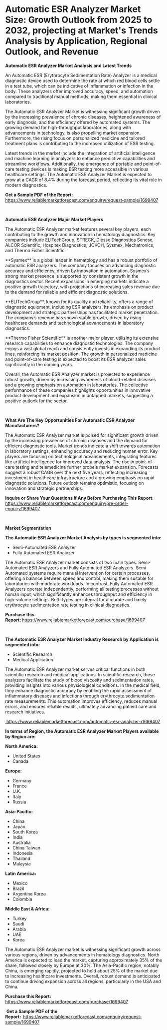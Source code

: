 <p><h1>Automatic ESR Analyzer Market Size: Growth Outlook from 2025 to 2032, projecting at Market's Trends Analysis by Application, Regional Outlook, and Revenue</h1></p><p><strong>Automatic ESR Analyzer Market Analysis and Latest Trends</strong></p>
<p><p>An Automatic ESR (Erythrocyte Sedimentation Rate) Analyzer is a medical diagnostic device used to determine the rate at which red blood cells settle in a test tube, which can be indicative of inflammation or infection in the body. These analyzers offer improved accuracy, speed, and automation compared to traditional manual methods, making them essential in clinical laboratories.</p><p>The Automatic ESR Analyzer Market is witnessing significant growth driven by the increasing prevalence of chronic diseases, heightened awareness of early diagnosis, and the efficiency offered by automated systems. The growing demand for high-throughput laboratories, along with advancements in technology, is also propelling market expansion. Furthermore, the rising focus on personalized medicine and tailored treatment plans is contributing to the increased utilization of ESR testing.</p><p>Latest trends in the market include the integration of artificial intelligence and machine learning in analyzers to enhance predictive capabilities and streamline workflows. Additionally, the emergence of portable and point-of-care testing devices is making ESR testing more accessible in various healthcare settings. The Automatic ESR Analyzer Market is expected to grow at a CAGR of 8.4% during the forecast period, reflecting its vital role in modern diagnostics.</p></p>
<p><strong>Get a Sample PDF of the Report:&nbsp;</strong> <a href="https://www.reliablemarketforecast.com/enquiry/request-sample/1699407?utm_campaign=1893&utm_medium=2&utm_source=Github&utm_content=ia&utm_term=13042025&utm_id=automatic-esr-analyzer">https://www.reliablemarketforecast.com/enquiry/request-sample/1699407</a></p>
<p>&nbsp;</p>
<p><strong>Automatic ESR Analyzer Major Market Players</strong></p>
<p><p>The Automatic ESR Analyzer market features several key players, each contributing to the growth and innovation in hematology diagnostics. Key companies include ELITechGroup, STRECK, Diesse Diagnostica Senese, ALCOR Scientific, Hospitex Diagnostics, JOKOH, Sysmex, Mechatronics, and Thermo Fisher Scientific.</p><p>**Sysmex** is a global leader in hematology and has a robust portfolio of automatic ESR analyzers. The company focuses on advancing diagnostic accuracy and efficiency, driven by innovation in automation. Sysmex’s strong market presence is supported by consistent growth in the diagnostics sector. Recent expansions in emerging markets indicate a positive growth trajectory, with projections of increasing sales revenue due to the demand for reliable and efficient diagnostic solutions.</p><p>**ELITechGroup**, known for its quality and reliability, offers a range of diagnostic equipment, including ESR analyzers. Its emphasis on product development and strategic partnerships has facilitated market penetration. The company’s revenue has shown stable growth, driven by rising healthcare demands and technological advancements in laboratory diagnostics.</p><p>**Thermo Fisher Scientific** is another major player, utilizing its extensive research capabilities to enhance diagnostic technologies. The company enjoys a vast global reach and consistently invests in expanding its product lines, reinforcing its market position. The growth in personalized medicine and point-of-care testing is expected to boost its ESR analyzer sales significantly in the coming years.</p><p>Overall, the Automatic ESR Analyzer market is projected to experience robust growth, driven by increasing awareness of blood-related diseases and a growing emphasis on automation in laboratories. The collective performance of these companies highlights opportunities in innovative product development and expansion in untapped markets, suggesting a positive outlook for the sector.</p></p>
<p>&nbsp;</p>
<p><strong>What Are The Key Opportunities For Automatic ESR Analyzer Manufacturers?</strong></p>
<p><p>The Automatic ESR Analyzer market is poised for significant growth driven by the increasing prevalence of chronic diseases and the demand for efficient diagnostic tools. Market trends indicate a shift towards automation in laboratory settings, enhancing accuracy and reducing human error. Key players are focusing on technological advancements, integrating features like artificial intelligence for improved data analysis. The rise in point-of-care testing and telemedicine further propels market expansion. Forecasts suggest a robust CAGR over the next five years, reflecting increasing investment in healthcare infrastructure and a growing emphasis on rapid diagnostic solutions. Future outlook remains optimistic, focusing on innovation and strategic partnerships.</p></p>
<p><strong>Inquire or Share Your Questions If Any Before Purchasing This Report:</strong> <a href="https://www.reliablemarketforecast.com/enquiry/pre-order-enquiry/1699407?utm_campaign=1893&utm_medium=2&utm_source=Github&utm_content=ia&utm_term=13042025&utm_id=automatic-esr-analyzer">https://www.reliablemarketforecast.com/enquiry/pre-order-enquiry/1699407</a></p>
<p>&nbsp;</p>
<p><strong>Market Segmentation</strong></p>
<p><strong>The Automatic ESR Analyzer Market Analysis by types is segmented into:</strong></p>
<p><ul><li>Semi-Automated ESR Analyzer</li><li>Fully Automated ESR Analyzer</li></ul></p>
<p><p>The Automatic ESR Analyzer market consists of two main types: Semi-Automated ESR Analyzers and Fully Automated ESR Analyzers. Semi-Automated systems require manual intervention for certain processes, offering a balance between speed and control, making them suitable for laboratories with moderate workloads. In contrast, Fully Automated ESR Analyzers operate independently, performing all testing processes without human input, which significantly enhances throughput and efficiency in high-volume settings. Both types are integral for accurate and timely erythrocyte sedimentation rate testing in clinical diagnostics.</p></p>
<p><strong>Purchase this Report:&nbsp;</strong><a href="https://www.reliablemarketforecast.com/purchase/1699407?utm_campaign=1893&utm_medium=2&utm_source=Github&utm_content=ia&utm_term=13042025&utm_id=automatic-esr-analyzer">https://www.reliablemarketforecast.com/purchase/1699407</a></p>
<p>&nbsp;</p>
<p><strong>The Automatic ESR Analyzer Market Industry Research by Application is segmented into:</strong></p>
<p><ul><li>Scientific Research</li><li>Medical Application</li></ul></p>
<p><p>The Automatic ESR Analyzer market serves critical functions in both scientific research and medical applications. In scientific research, these analyzers facilitate the study of blood viscosity and sedimentation rates, providing insights into various physiological conditions. In the medical field, they enhance diagnostic accuracy by enabling the rapid assessment of inflammatory diseases and infections through erythrocyte sedimentation rate measurements. This automation improves efficiency, reduces manual errors, and ensures reliable results, ultimately advancing patient care and research initiatives.</p></p>
<p><a href="https://www.reliablemarketforecast.com/automatic-esr-analyzer-r1699407?utm_campaign=1893&utm_medium=2&utm_source=Github&utm_content=ia&utm_term=13042025&utm_id=automatic-esr-analyzer">&nbsp;https://www.reliablemarketforecast.com/automatic-esr-analyzer-r1699407</a></p>
<p><strong>In terms of Region, the Automatic ESR Analyzer Market Players available by Region are:</strong></p>
<p>
    <p> <strong> North America: </strong>
        <ul>
            <li>United States</li>
            <li>Canada</li>
        </ul>
        </p> 
    <p> <strong> Europe: </strong>
        <ul>
            <li>Germany</li>
            <li>France</li>
            <li>U.K.</li>
            <li>Italy</li>
            <li>Russia</li>
        </ul>
        </p> 
    <p> <strong> Asia-Pacific: </strong>
        <ul>
            <li>China</li>
            <li>Japan</li>
            <li>South Korea</li>
            <li>India</li>
            <li>Australia</li>
            <li>China Taiwan</li>
            <li>Indonesia</li>
            <li>Thailand</li>
            <li>Malaysia</li>
        </ul>
        </p> 
    <p> <strong> Latin America: </strong>
        <ul>
            <li>Mexico</li>
            <li>Brazil</li>
            <li>Argentina Korea</li>
            <li>Colombia</li>
        </ul>
        </p> 
    <p> <strong> Middle East & Africa: </strong>
        <ul>
            <li>Turkey</li>
            <li>Saudi</li>
            <li>Arabia</li>
            <li>UAE</li>
            <li>Korea</li>
        </ul>
    </p>
    </p>
<p><p>The Automatic ESR Analyzer market is witnessing significant growth across various regions, driven by advancements in hematology diagnostics. North America is expected to lead the market, capturing approximately 35% of the share, followed closely by Europe at 30%. The Asia-Pacific region, notably China, is emerging rapidly, projected to hold about 25% of the market due to increasing healthcare investments. Overall, robust demand is anticipated to continue driving expansion across all regions, particularly in the USA and China.</p></p>
<p><strong>Purchase this Report: </strong><a href="https://www.reliablemarketforecast.com/purchase/1699407?utm_campaign=1893&utm_medium=2&utm_source=Github&utm_content=ia&utm_term=13042025&utm_id=automatic-esr-analyzer">https://www.reliablemarketforecast.com/purchase/1699407</a></p>
<p>&nbsp;<strong>Get a Sample PDF of the Report:&nbsp;&nbsp;</strong><a href="https://www.reliablemarketforecast.com/enquiry/request-sample/1699407?utm_campaign=1893&utm_medium=2&utm_source=Github&utm_content=ia&utm_term=13042025&utm_id=automatic-esr-analyzer">https://www.reliablemarketforecast.com/enquiry/request-sample/1699407</a></p>
<p><strong></strong></p>
<p><p></p><p></p><p></p></p>